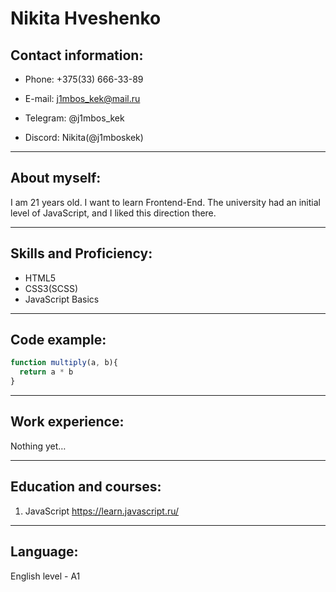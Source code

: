 # Nikita Hveshenko

## Contact information:

- Phone: +375(33) 666-33-89

- E-mail: j1mbos_kek@mail.ru

- Telegram: @j1mbos_kek

- Discord: Nikita(@j1mboskek)

---

## About myself:

I am 21 years old. I want to learn Frontend-End. The university had an initial level of JavaScript, and I liked this direction there.

---

## Skills and Proficiency:

- HTML5
- CSS3(SCSS)
- JavaScript Basics

---

## Code example:

```JavaScript
function multiply(a, b){
  return a * b
}
```

---

## Work experience:

Nothing yet…

---

## Education and courses:

1. JavaScript https://learn.javascript.ru/

---

## Language:

English level - A1